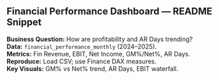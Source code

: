 ## Financial Performance Dashboard — README Snippet
**Business Question:** How are profitability and AR Days trending?  
**Data:** `financial_performance_monthly` (2024–2025).  
**Metrics:** Fin Revenue, EBIT, Net Income, GM%/Net%, AR Days.  
**Reproduce:** Load CSV; use Finance DAX measures.  
**Key Visuals:** GM% vs Net% trend, AR Days, EBIT waterfall.  
